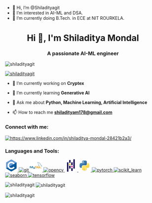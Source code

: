 - 👋 Hi, I’m @Shiladityagit
- 👀 I’m interested in AI-ML and DSA.
- 🌱 I’m currently doing B.Tech. in ECE at NIT ROURKELA.

<h1 align="center">Hi 👋, I'm Shiladitya Mondal</h1>
<h3 align="center">A passionate AI-ML engineer</h3>

<p align="left"> <img src="https://komarev.com/ghpvc/?username=shiladityagit&label=Profile%20views&color=0e75b6&style=flat" alt="shiladityagit" /> </p>

<p align="left"> <a href="https://github.com/ryo-ma/github-profile-trophy"><img src="https://github-profile-trophy.vercel.app/?username=shiladityagit" alt="shiladityagit" /></a> </p>

- 🔭 I’m currently working on **Cryptex**

- 🌱 I’m currently learning **Generative AI**

- 💬 Ask me about **Python, Machine Learning, Artificial Intelligence**

- 📫 How to reach me **shiladityam178@gmail.com**

<h3 align="left">Connect with me:</h3>
<p align="left">
<a href="https://linkedin.com/in/https://www.linkedin.com/in/shiladitya-mondal-28421b2a3/" target="blank"><img align="center" src="https://raw.githubusercontent.com/rahuldkjain/github-profile-readme-generator/master/src/images/icons/Social/linked-in-alt.svg" alt="https://www.linkedin.com/in/shiladitya-mondal-28421b2a3/" height="30" width="40" /></a>
</p>

<h3 align="left">Languages and Tools:</h3>
<p align="left"> <a href="https://www.cprogramming.com/" target="_blank" rel="noreferrer"> <img src="https://raw.githubusercontent.com/devicons/devicon/master/icons/c/c-original.svg" alt="c" width="40" height="40"/> </a> <a href="https://git-scm.com/" target="_blank" rel="noreferrer"> <img src="https://www.vectorlogo.zone/logos/git-scm/git-scm-icon.svg" alt="git" width="40" height="40"/> </a> <a href="https://www.mysql.com/" target="_blank" rel="noreferrer"> <img src="https://raw.githubusercontent.com/devicons/devicon/master/icons/mysql/mysql-original-wordmark.svg" alt="mysql" width="40" height="40"/> </a> <a href="https://opencv.org/" target="_blank" rel="noreferrer"> <img src="https://www.vectorlogo.zone/logos/opencv/opencv-icon.svg" alt="opencv" width="40" height="40"/> </a> <a href="https://pandas.pydata.org/" target="_blank" rel="noreferrer"> <img src="https://raw.githubusercontent.com/devicons/devicon/2ae2a900d2f041da66e950e4d48052658d850630/icons/pandas/pandas-original.svg" alt="pandas" width="40" height="40"/> </a> <a href="https://www.python.org" target="_blank" rel="noreferrer"> <img src="https://raw.githubusercontent.com/devicons/devicon/master/icons/python/python-original.svg" alt="python" width="40" height="40"/> </a> <a href="https://pytorch.org/" target="_blank" rel="noreferrer"> <img src="https://www.vectorlogo.zone/logos/pytorch/pytorch-icon.svg" alt="pytorch" width="40" height="40"/> </a> <a href="https://scikit-learn.org/" target="_blank" rel="noreferrer"> <img src="https://upload.wikimedia.org/wikipedia/commons/0/05/Scikit_learn_logo_small.svg" alt="scikit_learn" width="40" height="40"/> </a> <a href="https://seaborn.pydata.org/" target="_blank" rel="noreferrer"> <img src="https://seaborn.pydata.org/_images/logo-mark-lightbg.svg" alt="seaborn" width="40" height="40"/> </a> <a href="https://www.tensorflow.org" target="_blank" rel="noreferrer"> <img src="https://www.vectorlogo.zone/logos/tensorflow/tensorflow-icon.svg" alt="tensorflow" width="40" height="40"/> </a> </p>

<p><img align="left" src="https://github-readme-stats.vercel.app/api/top-langs?username=shiladityagit&show_icons=true&locale=en&layout=compact" alt="shiladityagit" /></p>

<p>&nbsp;<img align="center" src="https://github-readme-stats.vercel.app/api?username=shiladityagit&show_icons=true&locale=en" alt="shiladityagit" /></p>

<p><img align="center" src="https://github-readme-streak-stats.herokuapp.com/?user=shiladityagit&" alt="shiladityagit" /></p>

